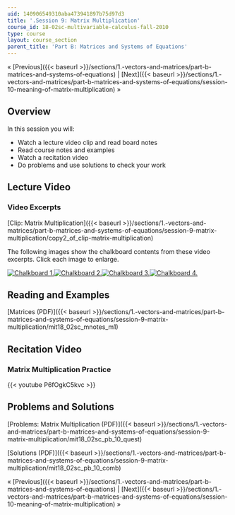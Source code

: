 ```yaml
---
uid: 140906549310aba473941897b75d97d3
title: '.Session 9: Matrix Multiplication'
course_id: 18-02sc-multivariable-calculus-fall-2010
type: course
layout: course_section
parent_title: 'Part B: Matrices and Systems of Equations'
---
```


« [Previous]({{< baseurl >}}/sections/1.-vectors-and-matrices/part-b-matrices-and-systems-of-equations) | [Next]({{< baseurl >}}/sections/1.-vectors-and-matrices/part-b-matrices-and-systems-of-equations/session-10-meaning-of-matrix-multiplication) »

Overview
--------

In this session you will:

*   Watch a lecture video clip and read board notes
*   Read course notes and examples
*   Watch a recitation video
*   Do problems and use solutions to check your work

Lecture Video
-------------

### Video Excerpts

[Clip: Matrix Multiplication]({{< baseurl >}}/sections/1.-vectors-and-matrices/part-b-matrices-and-systems-of-equations/session-9-matrix-multiplication/copy2_of_clip-matrix-multiplication)

The following images show the chalkboard contents from these video excerpts. Click each image to enlarge.

[![Chalkboard 1.](https://open-learning-course-data-production.s3.amazonaws.com/18-02sc-multivariable-calculus-fall-2010/897252c67936099027c76519e8ab9ece_MIT18_02SC_L3Brds_5a.png)](https://open-learning-course-data-production.s3.amazonaws.com/18-02sc-multivariable-calculus-fall-2010/daa175b398eb07bd26c52c979faeceb2_MIT18_02SC_L3Brds_5.png "Open in a new window.")[![Chalkboard 2.](https://open-learning-course-data-production.s3.amazonaws.com/18-02sc-multivariable-calculus-fall-2010/e704e603ad4bfc13b3aabfc6b32b3f0b_MIT18_02SC_L3Brds_6a.png)](https://open-learning-course-data-production.s3.amazonaws.com/18-02sc-multivariable-calculus-fall-2010/12a244ba0be1801b56e0d8ffdb0ce6a8_MIT18_02SC_L3Brds_6.png "Open in a new window.")[![Chalkboard 3.](https://open-learning-course-data-production.s3.amazonaws.com/18-02sc-multivariable-calculus-fall-2010/1c574a78edd0df8ab1fb734b983e1d29_MIT18_02SC_L3Brds_7a.png)](https://open-learning-course-data-production.s3.amazonaws.com/18-02sc-multivariable-calculus-fall-2010/ef2e9cc65b92e4686e74f4287a54f9f5_MIT18_02SC_L3Brds_7.png "Open in a new window.")[![Chalkboard 4.](https://open-learning-course-data-production.s3.amazonaws.com/18-02sc-multivariable-calculus-fall-2010/931d96f387dc41b48bf551885a366339_MIT18_02SC_L3Brds_8a.png)](https://open-learning-course-data-production.s3.amazonaws.com/18-02sc-multivariable-calculus-fall-2010/e4fb9f84654fb5f1a7acb4036b233eaa_MIT18_02SC_L3Brds_8.png "Open in a new window.")

Reading and Examples
--------------------

[Matrices (PDF)]({{< baseurl >}}/sections/1.-vectors-and-matrices/part-b-matrices-and-systems-of-equations/session-9-matrix-multiplication/mit18_02sc_mnotes_m1)

Recitation Video
----------------

### Matrix Multiplication Practice

{{< youtube P6fOgkC5kvc >}}

Problems and Solutions
----------------------

[Problems: Matrix Multiplication (PDF)]({{< baseurl >}}/sections/1.-vectors-and-matrices/part-b-matrices-and-systems-of-equations/session-9-matrix-multiplication/mit18_02sc_pb_10_quest)

[Solutions (PDF)]({{< baseurl >}}/sections/1.-vectors-and-matrices/part-b-matrices-and-systems-of-equations/session-9-matrix-multiplication/mit18_02sc_pb_10_comb)

« [Previous]({{< baseurl >}}/sections/1.-vectors-and-matrices/part-b-matrices-and-systems-of-equations) | [Next]({{< baseurl >}}/sections/1.-vectors-and-matrices/part-b-matrices-and-systems-of-equations/session-10-meaning-of-matrix-multiplication) »
